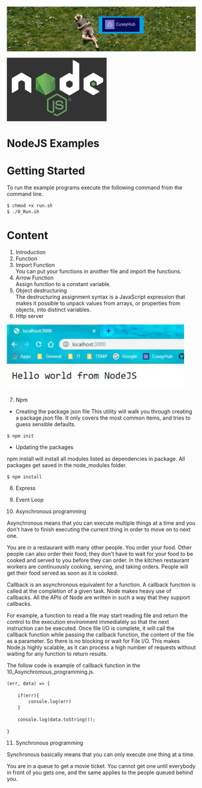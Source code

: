 ![CuseyHub](https://github.com/cusey/ImageForWiki/blob/master/Logos/CuseyHub_Banner_Small.jpg)

![NodeJs Logo](https://github.com/cusey/ImageForWiki/blob/master/Logos/NodeJS.PNG)

# NodeJS Examples

# Getting Started    
To run the example programs execute the following command from the command line.      

```
$ chmod +x run.sh
$ ./0_Run.sh
```

# Content         
1. Introduction     
2. Function     
3. Import Function     
    You can put your functions in another file and import the functions.         
4. Arrow Function     
    Assign function to a constant variable.      
5. Object destructuring  
   The destructuring assignment syntax is a JavaScript expression that makes it possible to unpack values from arrays, or properties from objects, into distinct variables.     
6. Http server 

<img 
src="https://github.com/cusey/ImageForWiki/blob/master/NodeJSExamples/http_server.png" 
alt="Http Server" 
height="175px"/> 

7. Npm     

* Creating the package json file 
This utility will walk you through creating a package.json file.
It only covers the most common items, and tries to guess sensible defaults.
```
$ npm init
```
* Updating the packages

 npm install will install all modules listed as dependencies in package. All packages get
 saved in the node_modules folder. 
 ```
 $ npm install
 ```
 8. Express      
 9. Event Loop     

 10. Asynchronous programming    

 Asynchronous means that you can execute multiple things at a time and you don't have to finish executing the current thing in order to move on to next one.       

You are in a restaurant with many other people. You order your food. Other people can also order their food, they don't have to wait for your food to be cooked and served to you before they can order. In the kitchen restaurant workers are continuously cooking, serving, and taking orders. People will get their food served as soon as it is cooked.       

Callback is an asynchronous equivalent for a function. A callback function is called at the completion of a given task. Node makes heavy use of callbacks. All the APIs of Node are written in such a way that they support callbacks.

For example, a function to read a file may start reading file and return the control to the execution environment immediately so that the next instruction can be executed. Once file I/O is complete, it will call the callback function while passing the callback function, the content of the file as a parameter. So there is no blocking or wait for File I/O. This makes Node.js highly scalable, as it can process a high number of requests without waiting for any function to return results.

The follow code is example of callback function in the 10_Asynchromous_programming.js. 

```
(err, data) => {

    if(err){
        console.log(err)
    }
    
    console.log(data.toString());

}
```

11. Synchronous programming     

Synchronous basically means that you can only execute one thing at a time.     

You are in a queue to get a movie ticket. You cannot get one until everybody in front of you gets one, and the same applies to the people queued behind you.     

  